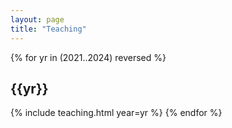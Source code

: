 ```yaml
---
layout: page
title: "Teaching"
---
```


<!-- I coordinate the <a href="https://study.unimelb.edu.au/find/courses/graduate/master-of-data-science/">Master of Data Science</a> degree, alongside <a href="https://findanexpert.unimelb.edu.au/display/person600991">Howard Bondell</a>. -->

{% for yr in (2021..2024) reversed %}
## {{yr}}
{% include teaching.html year=yr %}
{% endfor %}


